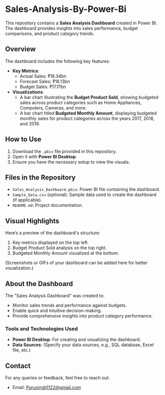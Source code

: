 # Sales-Analysis-By-Power-Bi


This repository contains a **Sales Analysis Dashboard** created in Power BI. The dashboard provides insights into sales performance, budget comparisons, and product category trends.

## Overview

The dashboard includes the following key features:
- **Key Metrics**:
  - Actual Sales: ₹18.34bn
  - Forecast Sales: ₹18.13bn
  - Budget Sales: ₹17.17bn
- **Visualizations**:
  - A bar chart illustrating the **Budget Product Sold**, showing budgeted sales across product categories such as Home Appliances, Computers, Cameras, and more.
  - A bar chart titled **Budgeted Monthly Amount**, displaying budgeted monthly sales for product categories across the years 2017, 2018, and 2019.

## How to Use

1. Download the `.pbix` file provided in this repository.
2. Open it with **Power BI Desktop**.
3. Ensure you have the necessary setup to view the visuals.

## Files in the Repository

- `Sales_Analysis_Dashboard.pbix`: Power BI file containing the dashboard.
- `Sample_Data.csv` (optional): Sample data used to create the dashboard (if applicable).
- `README.md`: Project documentation.

## Visual Highlights

Here’s a preview of the dashboard's structure:
1. Key metrics displayed on the top left.
2. Budget Product Sold analysis on the top right.
3. Budgeted Monthly Amount visualized at the bottom.

(Screenshots or GIFs of your dashboard can be added here for better visualization.)

## About the Dashboard

The "Sales Analysis Dashboard" was created to:
- Monitor sales trends and performance against budgets.
- Enable quick and intuitive decision-making.
- Provide comprehensive insights into product category performance.

### Tools and Technologies Used
- **Power BI Desktop**: For creating and visualizing the dashboard.
- **Data Sources**: (Specify your data sources, e.g., SQL database, Excel file, etc.)

## Contact

For any queries or feedback, feel free to reach out:
- Email: Purusingh1122@gmail.com
